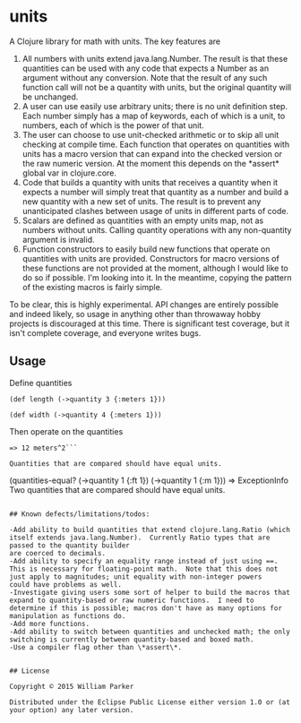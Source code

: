 # units

A Clojure library for math with units.  The key features are

1. All numbers with units extend java.lang.Number.  The result is that these quantities can be used with any code that expects a Number as an argument without any conversion.  Note that the result of any such function call will not be a quantity with units, but the original quantity will be unchanged.
2. A user can use easily use arbitrary units; there is no unit definition step.  Each number simply has a map of keywords, each of which is a unit, to numbers, each of which is the power of that unit.
3. The user can choose to use unit-checked arithmetic or to skip all unit checking at compile time.  Each function that operates on quantities with units has a macro version that can expand into the checked version or the raw numeric version.  At the moment this depends on the \*assert\* global var in clojure.core.
4. Code that builds a quantity with units that receives a quantity when it expects a number will simply treat that quantity as a number and build a new quantity with a new set of units.  The result is to prevent any unanticipated clashes between usage of units in different parts of code.
5. Scalars are defined as quantities with an empty units map, not as numbers without units.  Calling quantity operations with any non-quantity argument is invalid.
6. Function constructors to easily build new functions that operate on quantities with units are provided.  Constructors for macro versions of these functions are not provided at the moment, although I would like to do so if possible.  I'm looking into it.  In the meantime, copying the pattern of the existing macros is fairly simple.

To be clear, this is highly experimental.  API changes are entirely possible and indeed likely, so usage in anything other than throwaway hobby projects is discouraged at this time.  There is significant test coverage, but it isn't complete coverage, and everyone writes bugs.

## Usage
Define quantities

```(def length (->quantity 3 {:meters 1}))```

```(def width (->quantity 4 {:meters 1}))```

Then operate on the quantities

```(quantities-multiply length width)
=> 12 meters^2```

Quantities that are compared should have equal units.

```
(quantities-equal? (->quantity 1 {:ft 1}) (->quantity 1 {:m 1}))
=>
ExceptionInfo Two quantities that are compared should have equal units.

```

## Known defects/limitations/todos:

-Add ability to build quantities that extend clojure.lang.Ratio (which itself extends java.lang.Number).  Currently Ratio types that are passed to the quantity builder
are coerced to decimals.
-Add ability to specify an equality range instead of just using ==.  This is necessary for floating-point math.  Note that this does not just apply to magnitudes; unit equality with non-integer powers
could have problems as well.
-Investigate giving users some sort of helper to build the macros that expand to quantity-based or raw numeric functions.  I need to determine if this is possible; macros don't have as many options for manipulation as functions do.
-Add more functions.
-Add ability to switch between quantities and unchecked math; the only switching is currently between quantity-based and boxed math.
-Use a compiler flag other than \*assert\*.


## License

Copyright © 2015 William Parker

Distributed under the Eclipse Public License either version 1.0 or (at
your option) any later version.
